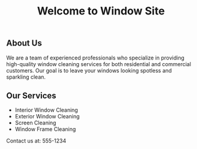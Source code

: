 <html lang="en-US">
  <head>
    <style>{
        border: none;
        outline: none;
        text-decoration: none;
      }
    </style>
  </head>
  <body>
    <header>
      <h1>Welcome to Window Site</h1>
    </header>
    <article><h2>About Us</h2>
      <p>We are a team of experienced professionals who specialize in providing high-quality window cleaning services for both residential and commercial customers. Our goal is to leave your windows looking spotless and sparkling clean.</p>
      <h2>Our Services</h2>
      <ul>
        <li>Interior Window Cleaning</li>
        <li>Exterior Window Cleaning</li>
        <li>Screen Cleaning</li>
        <li>Window Frame Cleaning</li>
      </ul>
    </article>
    <footer><p>Contact us at: 555-1234</p>
    </footer>
  </body>
</html>
